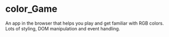 # color_Game

An app in the browser that helps you play and get familiar with RGB colors. Lots of styling, DOM manipulation and event handling.
